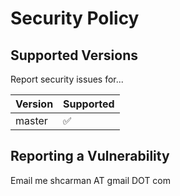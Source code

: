 # Security Policy

## Supported Versions

Report security issues for...

| Version | Supported          |
| ------- | ------------------ |
| master  | :white_check_mark: |


## Reporting a Vulnerability

Email me shcarman AT gmail DOT com
